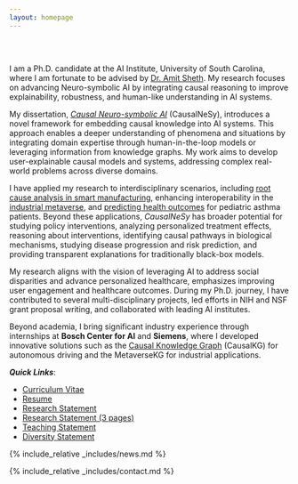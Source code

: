 ```yaml
---
layout: homepage
---
```


<h1 id="about-me"></h1>

<h2 style="margin: 60px 0px 10px;"></h2>

I am a Ph.D. candidate at the AI Institute, University of South Carolina, where I am fortunate to be advised by [Dr. Amit Sheth](https://amit.aiisc.ai/). My research focuses on advancing Neuro-symbolic AI by integrating causal reasoning to improve explainability, robustness, and human-like understanding in AI systems. 

My dissertation, *[Causal Neuro-symbolic AI](https://ieeexplore.ieee.org/document/10570374)* (CausalNeSy), introduces a novel framework for embedding causal knowledge into AI systems. This approach enables a deeper understanding of phenomena and situations by integrating domain expertise through human-in-the-loop models or leveraging information from knowledge graphs. My work aims to develop user-explainable causal models and systems, addressing complex real-world problems across diverse domains.

I have applied my research to interdisciplinary scenarios, including [root cause analysis in smart manufacturing](https://scholarcommons.sc.edu/cgi/viewcontent.cgi?article=1633&context=aii_fac_pub), enhancing interoperability in the [industrial metaverse](https://ieeexplore.ieee.org/abstract/document/10018009), and [predicting health outcomes](https://ieeexplore.ieee.org/abstract/document/10628667) for pediatric asthma patients. Beyond these applications, *CausalNeSy* has broader potential for studying policy interventions, analyzing personalized treatment effects, reasoning about interventions, identifying causal pathways in biological mechanisms, studying disease progression and risk prediction, and providing transparent explanations for traditionally black-box models.

My research aligns with the vision of leveraging AI to address social disparities and advance personalized healthcare, emphasizes improving user engagement and healthcare outcomes. During my Ph.D. journey, I have contributed to several multi-disciplinary projects, led efforts in NIH and NSF grant proposal writing, and collaborated with leading AI institutes.

Beyond academia, I bring significant industry experience through internships at <strong>Bosch Center for AI</strong> and <strong>Siemens</strong>, where I developed innovative solutions such as the [Causal Knowledge Graph](https://ieeexplore.ieee.org/abstract/document/9706608) (CausalKG) for autonomous driving and the MetaverseKG for industrial applications.

***Quick Links***: 
- [Curriculum Vitae](https://github.com/utkarshani/utkarshani.github.io/blob/main/CurriculumVitae_Utkarshani.pdf)
- [Resume](https://github.com/utkarshani/utkarshani.github.io/blob/289dd032f56553af749d8ae47b8a5af48dd09f54/Resume_Utkarshani.pdf)
- [Research Statement](https://github.com/utkarshani/utkarshani.github.io/blob/main/ResearchStatement_Utkarshani.pdf)
- [Research Statement (3 pages)](https://github.com/utkarshani/utkarshani.github.io/blob/main/ResearchStatement%20Short3Pages_Utkarshani.pdf)
- [Teaching Statement](https://github.com/utkarshani/utkarshani.github.io/blob/main/TeachingStatement_Utkarshani.pdf)
- [Diversity Statement](https://github.com/utkarshani/utkarshani.github.io/blob/main/DiversityStatement_Utkarshani.pdf)
<!-- <strong style="color:#e74d3c; font-weight:600"><strong style="color:#e74d3c; font-weight:600">I am actively looking for self-motivated Ph.D. students with interests in computer vision and machine learning. If you are interested, please send me an email. You may see details [here](./openings/).</strong> -->

{% include_relative _includes/news.md %}

{% include_relative _includes/contact.md %}

